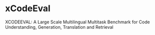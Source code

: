 # xCodeEval
XCODEEVAL: A Large Scale Multilingual Multitask Benchmark for Code Understanding, Generation, Translation and Retrieval
